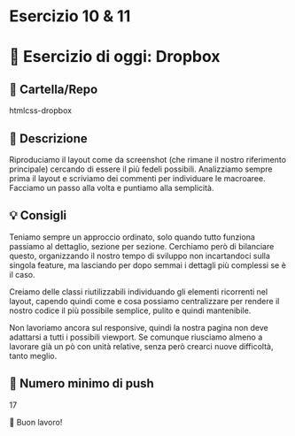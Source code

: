 # Esercizio 10 & 11

# 📂 Esercizio di oggi: Dropbox

## 📁 Cartella/Repo
htmlcss-dropbox

## 📝 Descrizione
Riproduciamo il layout come da screenshot (che rimane il nostro riferimento principale) cercando di essere il più fedeli possibili. Analizziamo sempre prima il layout e scriviamo dei commenti per individuare le macroaree. Facciamo un passo alla volta e puntiamo alla semplicità.

## 💡 Consigli
Teniamo sempre un approccio ordinato, solo quando tutto funziona passiamo al dettaglio, sezione per sezione. Cerchiamo però di bilanciare questo, organizzando il nostro tempo di sviluppo non incartandoci sulla singola feature, ma lasciando per dopo semmai i dettagli più complessi se è il caso.

Creiamo delle classi riutilizzabili individuando gli elementi ricorrenti nel layout, capendo quindi come e cosa possiamo centralizzare per rendere il nostro codice il più possibile semplice, pulito e quindi mantenibile.

Non lavoriamo ancora sul responsive, quindi la nostra pagina non deve adattarsi a tutti i possibili viewport. Se comunque riusciamo almeno a lavorare già un pò con unità relative, senza però crearci nuove difficoltà, tanto meglio.

## 🔄 Numero minimo di push
17

🚀 Buon lavoro!
